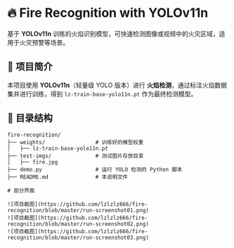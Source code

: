 # 🔥 Fire Recognition with YOLOv11n

基于 **YOLOv11n** 训练的火焰识别模型，可快速检测图像或视频中的火灾区域，适用于火灾预警等场景。  

## 📌 项目简介  

本项目使用 **YOLOv11n**（轻量级 YOLO 版本）进行 **火焰检测**，通过标注火焰数据集并进行训练，得到 `lz-train-base-yolo11n.pt` 作为最终检测模型。  

## 📂 目录结构  

```plaintext
fire-recognition/
├── weights/                # 训练好的模型权重
│   ├── lz-train-base-yolo11n.pt
├── test-imgs/              # 测试图片存放目录
│   ├── fire.jpg
├── demo.py                 # 运行 YOLO 检测的 Python 脚本
├── README.md               # 本说明文件

# 部分界面 

![项目截图](https://github.com/lzlzlz666/fire-recognition/blob/master/run-screenshot01.png)
![项目截图](https://github.com/lzlzlz666/fire-recognition/blob/master/run-screenshot02.png)
![项目截图](https://github.com/lzlzlz666/fire-recognition/blob/master/run-screenshot03.png)
